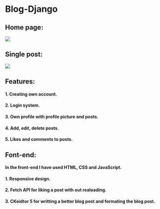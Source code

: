 # Blog-Django
## Home page:
![](GIF/Home.gif)

## Single post:
![](GIF/Single.gif)

## Features:
#### 1. Creating own account.
#### 2. Login system.
#### 3. Own profile with profile picture and posts.
#### 4. Add, edit, delete posts.
#### 5. Likes and comments to posts.

## Font-end:
#### In the front-end I have used HTML, CSS and JavaScript.
#### 1. Responsive design.
#### 2. Fetch API for liking a post with out realoading.
#### 3. CKeidtor 5 for writting a better blog post and formating the blog post.
